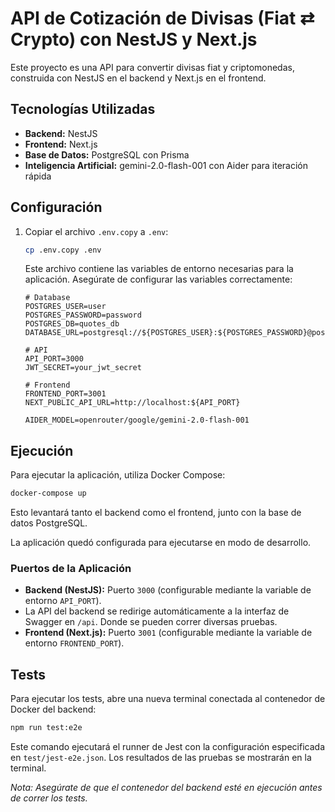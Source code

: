 # API de Cotización de Divisas (Fiat ⇄ Crypto) con NestJS y Next.js

Este proyecto es una API para convertir divisas fiat y criptomonedas, construida con NestJS en el backend y Next.js en el frontend.

## Tecnologías Utilizadas

- **Backend:** NestJS
- **Frontend:** Next.js
- **Base de Datos:** PostgreSQL con Prisma
- **Inteligencia Artificial:** gemini-2.0-flash-001 con Aider para iteración rápida

## Configuración

1.  Copiar el archivo `.env.copy` a `.env`:

    ```bash
    cp .env.copy .env
    ```

    Este archivo contiene las variables de entorno necesarias para la aplicación. Asegúrate de configurar las variables correctamente:

    ```
    # Database
    POSTGRES_USER=user
    POSTGRES_PASSWORD=password
    POSTGRES_DB=quotes_db
    DATABASE_URL=postgresql://${POSTGRES_USER}:${POSTGRES_PASSWORD}@postgres:5432/${POSTGRES_DB}

    # API
    API_PORT=3000
    JWT_SECRET=your_jwt_secret

    # Frontend
    FRONTEND_PORT=3001
    NEXT_PUBLIC_API_URL=http://localhost:${API_PORT}

    AIDER_MODEL=openrouter/google/gemini-2.0-flash-001
    ```

## Ejecución

Para ejecutar la aplicación, utiliza Docker Compose:

```bash
docker-compose up
```

Esto levantará tanto el backend como el frontend, junto con la base de datos PostgreSQL.

La aplicación quedó configurada para ejecutarse en modo de desarrollo.

### Puertos de la Aplicación

- **Backend (NestJS):** Puerto `3000` (configurable mediante la variable de entorno `API_PORT`).
- La API del backend se redirige automáticamente a la interfaz de Swagger en `/api`. Donde se pueden correr diversas pruebas.
- **Frontend (Next.js):** Puerto `3001` (configurable mediante la variable de entorno `FRONTEND_PORT`).

## Tests

Para ejecutar los tests, abre una nueva terminal conectada al contenedor de Docker del backend:

```bash
npm run test:e2e
```

Este comando ejecutará el runner de Jest con la configuración especificada en `test/jest-e2e.json`. Los resultados de las pruebas se mostrarán en la terminal.

_Nota: Asegúrate de que el contenedor del backend esté en ejecución antes de correr los tests._
